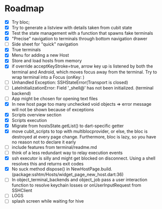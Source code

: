 # Roadmap


* [X] Try bloc;
* [X] Try to generate a listview with details taken from cubit state
* [X] Test the state management with a function that spawns fake terminals
* [X] "Precise" navigation to terminals through bottom navigation drawer
* [ ] Side sheet for "quick" navigation
* [X] True terminals
* [X] Menu for adding a new Host
* [X] Store and load hosts from memory
* [X] if override acceptKeyStroke=true, arrow key up is listened by both the terminal and Android, which moves focus away from the terminal. Try to wrap terminal into a Focus (onKey: )
* [ ] Unhandled Exception: SSHStateError(Transport is closed)
* [ ] LateInitializationError: Field '_shell@' has not been initialized. (terminal backend)
* [ ] App might be chosen for opening text files
* [X] In new host page too many unchecked void objects => error message will not be shown because of exceptions
* [X] Scripts overview section
* [X] Scripts execution
* [X] Migrate from hostsState.getList() to dart-specific getter
* [X] move cubit_scripts to top with multiblocprovider, or else, the bloc is destroyed at every page change. Furthermore, bloc is lazy, so you have no reason not to declare it early
* [ ] include features from terminal/readme.md
* [ ] think of a less redundant way to relay execution events
* [X] ssh executor is silly and might get blocked on disconnect. Using a shell resolves this and returns exit codes
* [X] No suck method dispose() in NewHostPage.build.<anonymous closure> (package:sshtm/Hosts/widget_page_new_host.dart:36)
* [ ] In object_terminal_backends and object_job pass a user interaction function to resolve keychain losses or onUserInputRequest from SSHClient
* [ ] LOGS
* [ ] splash screen while waiting for hive